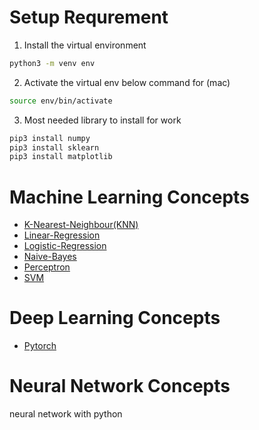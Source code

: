 # Setup Requrement
1. Install the virtual environment

```bash
python3 -m venv env
```
2. Activate the virtual env below command for (mac)

```bash
source env/bin/activate
```
3. Most needed library to install for work

```bash
pip3 install numpy
pip3 install sklearn
pip3 install matplotlib
```

# Machine Learning Concepts
- [K-Nearest-Neighbour(KNN)](https://github.com/Maxyee/neural-network-and-deep-learning/tree/main/machine-learning-concepts/KNN)
- [Linear-Regression](https://github.com/Maxyee/neural-network-and-deep-learning/tree/main/machine-learning-concepts/LinearRegression)
- [Logistic-Regression](https://github.com/Maxyee/neural-network-and-deep-learning/tree/main/machine-learning-concepts/LogisticRegression)
- [Naive-Bayes](https://github.com/Maxyee/neural-network-and-deep-learning/tree/main/machine-learning-concepts/NaiveBayes)
- [Perceptron](https://github.com/Maxyee/neural-network-and-deep-learning/tree/main/machine-learning-concepts/Perceptron)
- [SVM](https://github.com/Maxyee/neural-network-and-deep-learning/tree/main/machine-learning-concepts/SVM)

# Deep Learning Concepts
- [Pytorch]()

# Neural Network Concepts
neural network with python
